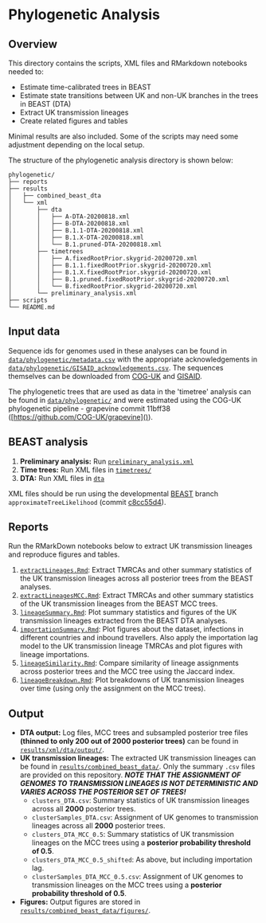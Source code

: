 # Phylogenetic Analysis

## Overview

This directory contains the scripts, XML files and RMarkdown notebooks needed to: 

- Estimate time-calibrated trees in BEAST
- Estimate state transitions between UK and non-UK branches in the trees in BEAST (DTA)
- Extract UK transmission lineages
- Create related figures and tables

Minimal results are also included. Some of the scripts may need some adjustment depending on the local setup.

The structure of the phylogenetic analysis directory is shown below:

```
phylogenetic/
├── reports
├── results
│   ├── combined_beast_dta
│   └── xml
│       ├── dta
│       │   ├── A-DTA-20200818.xml
│       │   ├── B-DTA-20200818.xml
│       │   ├── B.1.1-DTA-20200818.xml
│       │   ├── B.1.X-DTA-20200818.xml
│       │   └── B.1.pruned-DTA-20200818.xml
│       ├── timetrees
│       │   ├── A.fixedRootPrior.skygrid-20200720.xml
│       │   ├── B.1.1.fixedRootPrior.skygrid-20200720.xml
│       │   ├── B.1.X.fixedRootPrior.skygrid-20200720.xml
│       │   ├── B.1.pruned.fixedRootPrior.skygrid-20200720.xml
│       │   └── B.fixedRootPrior.skygrid-20200720.xml
│       └── preliminary_analysis.xml
├── scripts
└── README.md

```


## Input data
Sequence ids for genomes used in these analyses can be found in [`data/phylogenetic/metadata.csv`](../../data/phylogenetic/metadata.csv) with the appropriate acknowledgements in [`data/phylogenetic/GISAID_acknowledgements.csv`](../../data/phylogenetic/GISAID_acknowledgements.csv). The sequences themselves can be downloaded from [COG-UK](https://www.cogconsortium.uk/data/) and [GISAID](http://www.gisaid.org). 

The phylogenetic trees that are used as data in the 'timetree' analysis can be found in [`data/phylogenetic/`](../../data/phylogenetic/) and were estimated using the COG-UK phylogenetic pipeline - grapevine commit 11bff38 ([https://github.com/COG-UK/grapevine]()). 


## BEAST analysis

1. **Preliminary analysis:** Run [`preliminary_analysis.xml`](results/xml/preliminary_analysis.xml)
2. **Time trees:** Run XML files in [`timetrees/`](results/xml/timetrees/)
3. **DTA:** Run XML files in [`dta`](results/xml/dta/)

XML files should be run using the developmental [BEAST](https://github.com/beast-dev/beast-mcmc) branch `approximateTreeLikelihood` (commit [c8cc55d4](https://github.com/beast-dev/beast-mcmc/tree/c8cc55d4fe9d8c6c802c2cbb71936a2c4ccc381e)). 


## Reports

Run the RMarkDown notebooks below to extract UK transmission lineages and reproduce figures and tables. 

1. [`extractLineages.Rmd`](reports/extractLineages.md): Extract TMRCAs and other summary statistics of the UK transmission lineages across all posterior trees from the BEAST analyses.
2. [`extractLineagesMCC.Rmd`](reports/extractLineagesMCC.md): Extract TMRCAs and other summary statistics of the UK transmission lineages from the BEAST MCC trees.
3. [`lineageSummary.Rmd`](reports/lineageSummary.pdf): Plot summary statistics and figures of the UK transmission lineages extracted from the BEAST DTA analyses.
4. [`importationSummary.Rmd`](reports/importationSummary.pdf): Plot figures about the dataset, infections in different countries and inbound travellers. Also apply the importation lag model to the UK transmission lineage TMRCAs and plot figures with lineage importations. 
5. [`lineageSimilarity.Rmd`](reports/lineageSimilarity.md): Compare similarity of lineage assignments across posterior trees and the MCC tree using the Jaccard index. 
6. [`lineageBreakdown.Rmd`](reports/lineageBreakdown.pdf): Plot breakdowns of UK transmission lineages over time (using only the assignment on the MCC trees).


## Output

- **DTA output:** Log files, MCC trees and subsampled posterior tree files **(thinned to only 200 out of 2000 posterior trees)** can be found in [`results/xml/dta/output/`](results/xml/dta/output/).
- **UK transmission lineages:** The extracted UK transmission lineages can be found in [`results/combined_beast_data/`](results/combined_beast_dta/). Only the summary `.csv` files are provided on this repository. _**NOTE THAT THE ASSIGNMENT OF GENOMES TO TRANSMISSION LINEAGES IS NOT DETERMINISTIC AND VARIES ACROSS THE POSTERIOR SET OF TREES!**_
	- `clusters_DTA.csv`: Summary statistics of UK transmission lineages across all **2000** posterior trees.
	- `clusterSamples_DTA.csv`: Assignment of UK genomes to transmission lineages across all **2000** posterior trees.
	- `clusters_DTA_MCC_0.5`: Summary statistics of UK transmission lineages on the MCC trees using a **posterior probability threshold of 0.5**. 
	- `clusters_DTA_MCC_0.5_shifted`: As above, but including importation lag.
	- `clusterSamples_DTA_MCC_0.5.csv`: Assignment of UK genomes to transmission lineages on the MCC trees using a **posterior probability threshold of 0.5**. 
- **Figures:** Output figures are stored in [`results/combined_beast_data/figures/`](results/combined_beast_dta/figures/).


